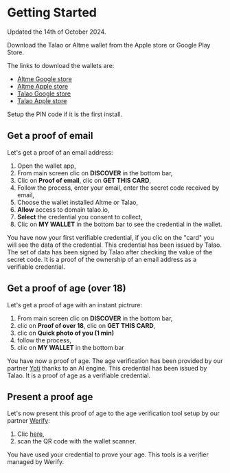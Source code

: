 # Getting Started

Updated the 14th of October 2024.

Download the Talao or Altme wallet from the Apple store or Google Play Store.

The links to download the wallets are:

* [Altme Google store](https://play.google.com/store/apps/details?id=co.altme.alt.me.altme&hl=en-US&pli=1)
* [Altme Apple store](https://apps.apple.com/fr/app/altme-wallet/id1633216869)
* [Talao Google store](https://play.google.com/store/apps/details?id=co.talao.wallet&hl=fr)
* [Talao Apple store](https://apps.apple.com/fr/app/talao-wallet/id1582183266?platform=iphone)

Setup the PIN code if it is the first install.

## Get a proof of email

Let's get a proof of an email address:

1. Open the wallet app,
2. From main screen clic on **DISCOVER** in the bottom bar,
3. Clic on **Proof of email**, clic on **GET THIS CARD**,
4. Follow the process, enter your email, enter the secret code received by email,
5. Choose the wallet installed Altme or Talao,
6. **Allow** access to domain talao.io,
7. **Select** the credential you consent to collect,
8. Clic on **MY WALLET** in the bottom bar to see the credential in the wallet.

You have now your first verifiable credential, if you clic on the "card" you will see the data of the credential. This credential has been issued by Talao. The set of data has been signed by Talao after checking the value of the secret code. It is a proof of the ownership of an email address as a verifiable credential.

## Get a proof of age (over 18)

Let's get a proof of age with an instant pictrure:

1. From main screen clic on **DISCOVER** in the bottom bar,
2. clic on **Proof of over 18**, clic on **GET THIS CARD**,
3. clic on **Quick photo of you (1 min)**
4. follow the process,
5. clic on **MY WALLET** in the bottom bar

You have now a proof of age. The age verification has been provided by our partner [Yoti](https://www.yoti.com/business/age-verification/) thanks to an AI engine. This credential has been issued by Talao. It is a proof of age as a verifiable credential.

## Present a proof age

Let's now present this proof of age to the age verification tool setup by our partner [Werify](https://werify.eu/):

1. Clic [here]([https://staging.werify.eu/#/werify_point_kiosk/attempt+ideology+glamorous+varsity+spelling](https://staging.werify.eu/#/werify_point_kiosk/attempt+ideology+glamorous+varsity+spelling)),
2. scan the QR code with the wallet scanner.

You have used your credential to prove your age. This tools is a verifier managed by Werify.
